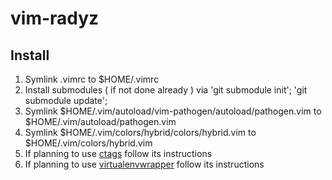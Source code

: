 vim-radyz
=========

## Install

1. Symlink .vimrc to $HOME/.vimrc
2. Install submodules ( if not done already ) via 'git submodule init'; 'git submodule update';
3. Symlink $HOME/.vim/autoload/vim-pathogen/autoload/pathogen.vim to $HOME/.vim/autoload/pathogen.vim
4. Symlink $HOME/.vim/colors/hybrid/colors/hybrid.vim to $HOME/.vim/colors/hybrid.vim
6. If planning to use [ctags](http://ctags.sourceforge.net) follow its instructions
7. If planning to use [virtualenvwrapper](http://virtualenvwrapper.readthedocs.org/en/latest/) follow its instructions
